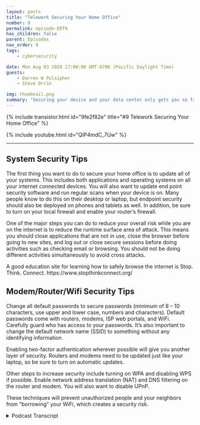 ```yaml
---
layout: posts
title: "Telework Securing Your Home Office"
number: 9
permalink: episode-EDT9
has_children: false
parent: Episodes
nav_order: 9
tags:
    - cybersecurity

date: Mon Aug 03 2020 17:00:00 GMT-0700 (Pacific Daylight Time)
guests:
    - Darren W Pulsipher
    - Steve Orrin

img: thumbnail.png
summary: "Securing your device and your data center only gets you so far. With more people working from home you need to help your employee secure their home network and work area. In this episode, Steve Orrin, Federal CTO at Intel helps Darren secure his home network. "
---
```


{% include transistor.html id="9fe2f82e" title="#9 Telework Securing Your Home Office" %}

{% include youtube.html id="QIP4mdC_7Uw" %}

---

<p></p>
<p></p><h2> System Security Tips</h2>
<p>
</p>
<p>The first thing you want to do to secure your home office is to update all of your systems. This includes both applications and operating systems on all your internet connected devices. You will also want to update end point security software and run regular scans when your device is on. Many people know to do this on their desktop or laptop, but endpoint security should also be deployed on phones and tablets as well. In addition, be sure to turn on your local firewall and enable your router’s firewall.</p>
<p>One of the major steps you can do to reduce your overall risk while you are on the internet is to reduce the runtime surface area of attack. This means you should close applications that are not in use, close the browser before going to new sites, and log out or close secure sessions before doing activities such as checking email or browsing. You should not be doing different activities simultaneously to avoid cross attacks.</p>
<p>A good education site for learning how to safely browse the internet is Stop. Think. Connect. https://www.stopthinkconnect.org/</p>
<p></p><h2> Modem/Router/Wifi Security Tips</h2>
<p>
</p>
<p>Change all default passwords to secure passwords (minimum of 8 – 10 characters, use upper and lower case, numbers and characters). Default passwords come with routers, modems, ISP web portals, and WiFi. Carefully guard who has access to your passwords. It’s also important to change the default network name (SSID) to something without any identifying information.</p>
<p>Enabling two-factor authentication wherever possible will give you another layer of security. Routers and modems need to be updated just like your laptop, so be sure to turn on automatic updates.</p>
<p>Other steps to increase security include turning on WPA and disabling WPS if possible. Enable network address translation (NAT) and DNS filtering on the router and modem. You will also want to disable UPnP.</p>
<p>These techniques will prevent unauthorized people and your neighbors from “borrowing” your WiFi, which creates a security risk.</p>
<p>

<details>
<summary> Podcast Transcript </summary>

<p></p>

</details>
